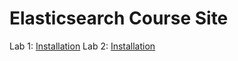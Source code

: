 # Elasticsearch Course Site 

Lab 1: [Installation](labs/01-install/) 
Lab 2: [Installation](labs/02-movielens/) 
